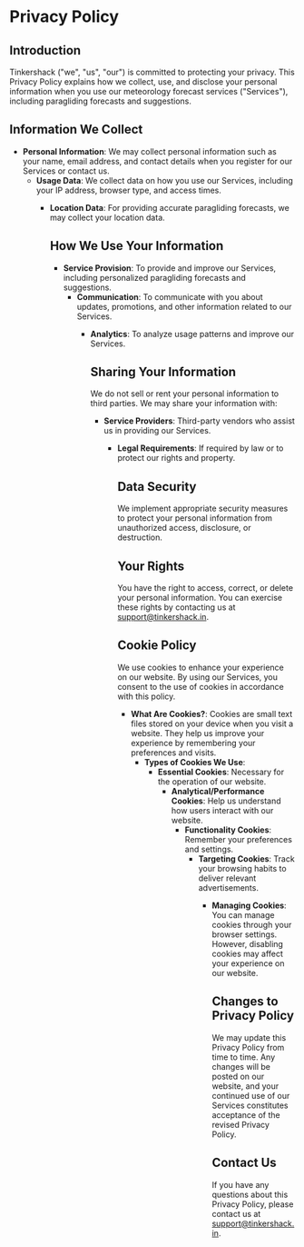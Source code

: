 # Privacy Policy

## Introduction
Tinkershack ("we", "us", "our") is committed to protecting your privacy. 
This Privacy Policy explains how we collect, use, and disclose your 
personal information when you use our meteorology forecast services 
("Services"), including paragliding forecasts and suggestions.

## Information We Collect
- **Personal Information**: We may collect personal information such as 
  your name, email address, and contact details when you register for 
  our Services or contact us.
  - **Usage Data**: We collect data on how you use our Services, 
    including your IP address, browser type, and access times.
    - **Location Data**: For providing accurate paragliding forecasts, 
      we may collect your location data.

      ## How We Use Your Information
      - **Service Provision**: To provide and improve our Services, 
        including personalized paragliding forecasts and suggestions.
        - **Communication**: To communicate with you about updates, 
          promotions, and other information related to our Services.
          - **Analytics**: To analyze usage patterns and improve our 
            Services.

            ## Sharing Your Information
            We do not sell or rent your personal information to third 
            parties. We may share your information with:
            - **Service Providers**: Third-party vendors who assist us 
              in providing our Services.
              - **Legal Requirements**: If required by law or to protect 
                our rights and property.

                ## Data Security
                We implement appropriate security measures to protect 
                your personal information from unauthorized access, 
                disclosure, or destruction.

                ## Your Rights
                You have the right to access, correct, or delete your 
                personal information. You can exercise these rights by 
                contacting us at support@tinkershack.in.

                ## Cookie Policy
                We use cookies to enhance your experience on our 
                website. By using our Services, you consent to the use 
                of cookies in accordance with this policy.
                - **What Are Cookies?**: Cookies are small text files 
                  stored on your device when you visit a website. They 
                  help us improve your experience by remembering your 
                  preferences and visits.
                  - **Types of Cookies We Use**:
                      - **Essential Cookies**: Necessary for the 
                        operation of our website.
                          - **Analytical/Performance Cookies**: Help us 
                            understand how users interact with our 
                            website.
                              - **Functionality Cookies**: Remember your 
                                preferences and settings.
                                  - **Targeting Cookies**: Track your 
                                    browsing habits to deliver relevant 
                                    advertisements.
                                    - **Managing Cookies**: You can 
                                      manage cookies through your 
                                      browser settings. However, 
                                      disabling cookies may affect your 
                                      experience on our website.

                                      ## Changes to Privacy Policy
                                      We may update this Privacy Policy 
                                      from time to time. Any changes 
                                      will be posted on our website, and 
                                      your continued use of our Services 
                                      constitutes acceptance of the 
                                      revised Privacy Policy.

                                      ## Contact Us
                                      If you have any questions about 
                                      this Privacy Policy, please 
                                      contact us at 
                                      support@tinkershack.in.

